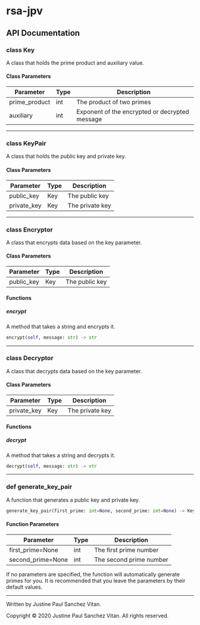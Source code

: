 # rsa-jpv


## API Documentation

### class Key
A class that holds the prime product and auxiliary value.

#### Class Parameters
| Parameter     | Type | Description                                    |
|---------------|------|------------------------------------------------|
| prime_product | int  | The product of two primes                      |
| auxiliary     | int  | Exponent of the encrypted or decrypted message |


----------------------------------------
### class KeyPair
A class that holds the public key and private key.

#### Class Parameters
| Parameter   | Type | Description     |
|-------------|------|-----------------|
| public_key  | Key  | The public key  |
| private_key | Key  | The private key |


----------------------------------------
### class Encryptor
A class that encrypts data based on the key parameter.

#### Class Parameters
| Parameter  | Type | Description    |
|------------|------|----------------|
| public_key | Key  | The public key |


#### Functions
##### encrypt
A method that takes a string and encrypts it.
```python
encrypt(self, message: str) -> str
```


----------------------------------------
### class Decryptor
A class that decrypts data based on the key parameter.

#### Class Parameters
| Parameter   | Type | Description     |
|-------------|------|-----------------|
| private_key | Key  | The private key |


#### Functions
##### decrypt
A method that takes a string and decrypts it.
```python
decrypt(self, message: str) -> str
```


----------------------------------------
### def generate_key_pair
A function that generates a public key and private key.
```python
generate_key_pair(first_prime: int=None, second_prime: int=None) -> KeyPair
```

#### Function Parameters
| Parameter         | Type | Description             |
|-------------------|------|-------------------------|
| first_prime=None  | int  | The first prime number  |
| second_prime=None | int  | The second prime number |


If no parameters are specified, the function will automatically generate primes for you. It is recommended that you leave the parameters by their default values.

----------------------------------------
Written by Justine Paul Sanchez Vitan.


Copyright © 2020 Justine Paul Sanchez Vitan. All rights reserved.
